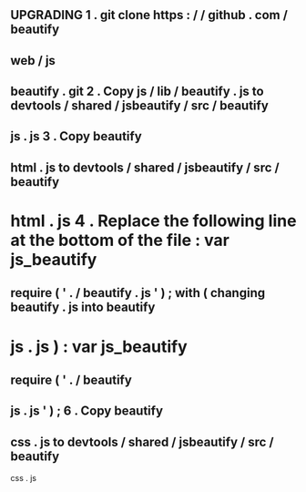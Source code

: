 #
UPGRADING
1
.
git
clone
https
:
/
/
github
.
com
/
beautify
-
web
/
js
-
beautify
.
git
2
.
Copy
js
/
lib
/
beautify
.
js
to
devtools
/
shared
/
jsbeautify
/
src
/
beautify
-
js
.
js
3
.
Copy
beautify
-
html
.
js
to
devtools
/
shared
/
jsbeautify
/
src
/
beautify
-
html
.
js
4
.
Replace
the
following
line
at
the
bottom
of
the
file
:
var
js_beautify
=
require
(
'
.
/
beautify
.
js
'
)
;
with
(
changing
beautify
.
js
into
beautify
-
js
.
js
)
:
var
js_beautify
=
require
(
'
.
/
beautify
-
js
.
js
'
)
;
6
.
Copy
beautify
-
css
.
js
to
devtools
/
shared
/
jsbeautify
/
src
/
beautify
-
css
.
js

